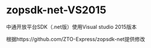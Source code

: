 # zopsdk-net-VS2015
中通开放平台SDK（.net版）使用Visual studio 2015版本

根据https://github.com/ZTO-Express/zopsdk-net提供修改
